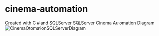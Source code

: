 # cinema-automation
Created with C # and SQLServer
SQLServer Cinema Automation Diagram
![CinemaOtomationSQLServerDiagram](https://user-images.githubusercontent.com/51914434/76473834-c3769300-640a-11ea-80f6-5d5ef73b97ac.png)
